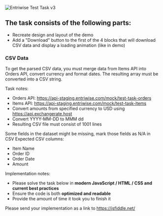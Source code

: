![Entriwise Test Task v3](https://github.com/valerysid/Entriwise_test_task/assets/31560224/0c3e9296-1c66-4188-819a-c633111166c2)

## The task consists of the following parts:

- Recreate design and layout of the demo
- Add a &quot;Download&quot; button to the first of the 4 blocks that will download CSV data and display a
  loading animation (like in demo)
  
### CSV Data
To get the parsed CSV data, you must merge data from Items API into Orders API, convert currency and
format dates. The resulting array must be converted into a CSV string.
  
Task notes:
- Orders API: https://api-staging.entriwise.com/mock/test-task-orders
- Items API: https://api-staging.entriwise.com/mock/test-task-items
- Convert amounts from specified currency to USD using https://api.exchangerate.host
- Convert YYYY-MM-DD to MMM dd
- Resulting CSV file must consist of 1001 lines

Some fields in the dataset might be missing, mark those fields as N/A in CSV
Expected CSV columns:
- Item Name
- Order ID
- Order Date
- Amount

Implementation notes:
- Please solve the task below in **modern JavaScript / HTML / CSS and current best practices**
- Ensure the code is both **optimized and readable**
- Provide the amount of time it took you to finish it

Please send your implementation as a link to https://jsfiddle.net/
